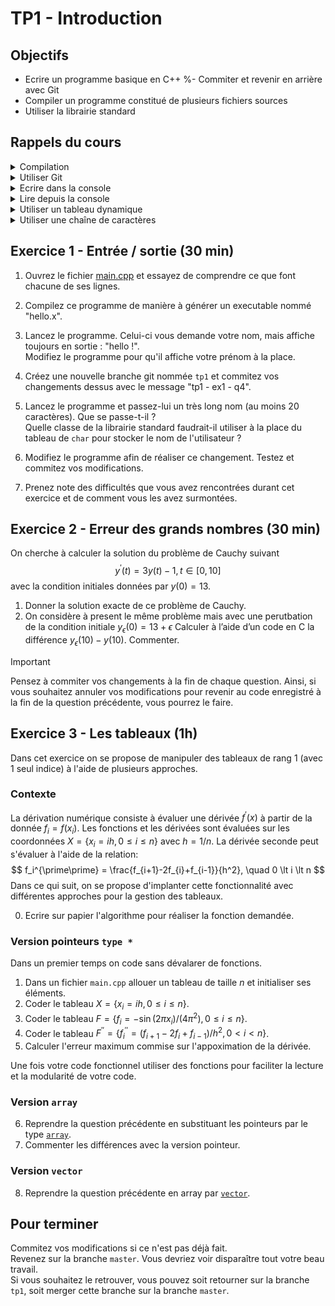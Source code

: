 # TP1 - Introduction

## Objectifs

- Ecrire un programme basique en C++
%- Commiter et revenir en arrière avec Git
- Compiler un programme constitué de plusieurs fichiers sources
- Utiliser la librairie standard

## Rappels du cours

<details>
<summary>Compilation</summary>

```bash
# Build some source files (= generate object-files)
g++ -c file1.cpp file2.cpp file3.cpp --std=c++17
# Link the object-files into an executable.
g++ -o executable.x file1.o file2.o file3.o
# Execute the binary.
./the_exe
```
</details>

<details>
<summary>Utiliser Git</summary>

```bash
# Clone a repository.
git clone https://url_to_repository
# Move into the repository.
cd repository_folder
# Create and go on a new branch.
git switch -c new_branch
# Stage some changes (= prepare them for commit).
git add file1 file2 folder1
# Commit with a specific message on the current branch.
git commit -m "a message"
# Switch back to an existing branch.
git switch other_branch
# Put the commits of a branch named "work" into the current branch.
git merge work
```
</details>

<details>
<summary>Ecrire dans la console</summary>

```cpp
std::cout << "Value of var_a is:" << var_a << "." << std::endl;
```
</details>

<details>
<summary>Lire depuis la console</summary>

```cpp
std::cin >> var_a;
```
</details>

<details>
<summary>Utiliser un tableau dynamique</summary>

```cpp
auto values = std::vector<int>{ 1, 2, 3 };
auto first = values[0];
values.push_back(4);
```
</details>

<details>
<summary>Utiliser une chaîne de caractères</summary>

```cpp
auto first_name = std::string { "Medor" };
auto last_name = std::string { "TheDog" };
auto full_name = first_name + ' ' + last_name;
```
</details>


## Exercice 1 - Entrée / sortie (30 min)

1. Ouvrez le fichier [main.cpp](ex1/main.cpp) et essayez de comprendre ce que font chacune de ses lignes.

2. Compilez ce programme de manière à générer un executable nommé "hello.x".

3. Lancez le programme. Celui-ci vous demande votre nom, mais affiche toujours en sortie : "hello !".  
Modifiez le programme pour qu'il affiche votre prénom à la place.

4. Créez une nouvelle branche git nommée `tp1` et commitez vos changements dessus avec le message "tp1 - ex1 - q4".

5. Lancez le programme et passez-lui un très long nom (au moins 20 caractères). Que se passe-t-il ?  
Quelle classe de la librairie standard faudrait-il utiliser à la place du tableau de `char` pour stocker le nom de l'utilisateur ?

6. Modifiez le programme afin de réaliser ce changement. Testez et commitez vos modifications.

7. Prenez note des difficultés que vous avez rencontrées durant cet exercice et de comment vous les avez surmontées.
 

## Exercice 2 - Erreur des grands nombres (30 min)

On cherche à calculer la solution du problème de Cauchy suivant 
$$y^\prime(t) = 3 y(t)−1, t \in [0,10]$$
avec la condition initiales données par $y(0) = 13$.
1. Donner la solution exacte de ce problème de Cauchy.
2. On considère à present le même problème mais avec une perutbation de la condition initiale $y_{\epsilon}(0) = 13 + \epsilon$ Calculer à l’aide d’un code en C la différence $y_{\epsilon}(10) − y(10)$. Commenter.

> [!IMPORTANT]
> Pensez à commiter vos changements à la fin de chaque question.
> Ainsi, si vous souhaitez annuler vos modifications pour revenir au code enregistré à la fin de la question précédente, vous pourrez le faire.

## Exercice 3 - Les tableaux (1h)

Dans cet exercice on se propose de manipuler des tableaux de rang 1 (avec 1 seul indice) à l'aide de plusieurs approches.
### Contexte
La dérivation numérique consiste à évaluer une dérivée $f^\prime(x)$ à partir de la donnée $f_i=f(x_i)$.
Les fonctions et les dérivées sont évaluées sur les coordonnées $X=\{x_i = i h, 0 \le i \le n \}$ avec $h=1/n$.
La dérivée seconde peut s'évaluer à l'aide de la relation:
$$
f_i^{\prime\prime} = \frac{f_{i+1}-2f_{i}+f_{i-1}}{h^2}, \quad 0 \lt i \lt n
$$
Dans ce qui suit, on se propose d'implanter cette fonctionnalité avec différentes approches pour la gestion des tableaux.  

0. Ecrire sur papier l'algorithme pour réaliser la fonction demandée.  

### Version pointeurs `type *`
Dans un premier temps on code sans dévalarer de fonctions.

1. Dans un fichier `main.cpp` allouer un tableau de taille $n$ et initialiser ses éléments.
2. Coder le tableau $X=\{x_i = i h, 0 \le i \le n \}$. 
3. Coder le tableau $F=\{f_i = - \sin ( 2\pi x_i )/(4\pi^2), 0 \le i \le n \}$.
4. Coder le tableau $F^{\prime\prime}= \{ f_i^{\prime \prime} =  \left(f_{i+1}-2f_{i}+f_{i-1}\right)/h^2, 0 \lt i \lt n \}$.
5. Calculer l'erreur maximum commise sur l'appoximation de la dérivée.

Une fois votre code fonctionnel utiliser des fonctions pour faciliter la lecture et la modularité de votre code.

### Version `array`
6. Reprendre la question précédente en substituant les pointeurs par le type [`array`](https://en.cppreference.com/w/cpp/container/array).
7. Commenter les différences avec la version pointeur. 

### Version `vector`
8. Reprendre la question précédente en array par [`vector`](https://en.cppreference.com/w/cpp/container/vector).

## Pour terminer

Commitez vos modifications si ce n'est pas déjà fait.  
Revenez sur la branche `master`. Vous devriez voir disparaître tout votre beau travail.  
Si vous souhaitez le retrouver, vous pouvez soit retourner sur la branche `tp1`, soit merger cette branche sur la branche `master`.